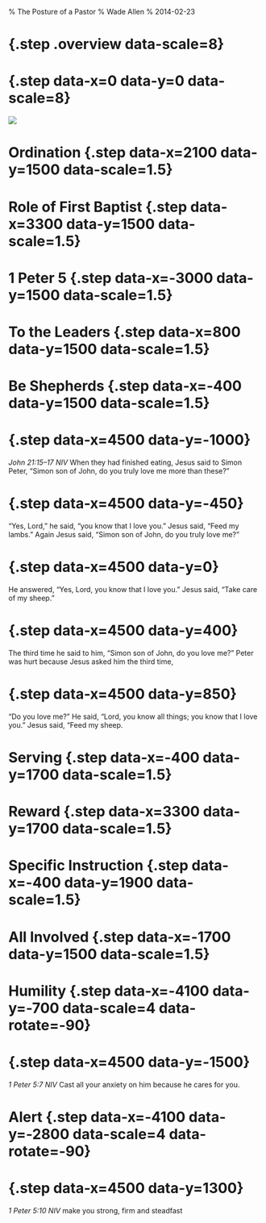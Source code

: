 % The Posture of a Pastor
% Wade Allen
% 2014-02-23  

# {.step .overview data-scale=8}

# {.step data-x=0 data-y=0 data-scale=8} 

![](images/posture_pastor.png)

# Ordination {.step data-x=2100 data-y=1500 data-scale=1.5}

# Role of First Baptist {.step data-x=3300 data-y=1500 data-scale=1.5}

# 1 Peter 5 {.step data-x=-3000 data-y=1500 data-scale=1.5}

# To the Leaders {.step data-x=800 data-y=1500 data-scale=1.5}

# Be Shepherds {.step data-x=-400 data-y=1500 data-scale=1.5}

# {.step data-x=4500 data-y=-1000}

*John 21:15–17 NIV* When they had finished eating, Jesus said to Simon Peter, “Simon son of John, do you truly love me more than these?” 

# {.step data-x=4500 data-y=-450}

“Yes, Lord,” he said, “you know that I love you.” Jesus said, “Feed my lambs.” Again Jesus said, “Simon son of John, do you truly love me?” 

# {.step data-x=4500 data-y=0}

He answered, “Yes, Lord, you know that I love you.” Jesus said, “Take care of my sheep.” 

# {.step data-x=4500 data-y=400}

The third time he said to him, “Simon son of John, do you love me?” Peter was hurt because Jesus asked him the third time, 

# {.step data-x=4500 data-y=850}

“Do you love me?” He said, “Lord, you know all things; you know that I love you.” Jesus said, “Feed my sheep. 

# Serving {.step data-x=-400 data-y=1700 data-scale=1.5}

# Reward {.step data-x=3300 data-y=1700 data-scale=1.5}

# Specific Instruction {.step data-x=-400 data-y=1900 data-scale=1.5}

# All Involved {.step data-x=-1700 data-y=1500 data-scale=1.5}

# Humility {.step data-x=-4100 data-y=-700 data-scale=4 data-rotate=-90}

# {.step data-x=4500 data-y=-1500}

*1 Peter 5:7 NIV* Cast all your anxiety on him because he cares for you. 

# Alert {.step data-x=-4100 data-y=-2800 data-scale=4 data-rotate=-90}

# {.step data-x=4500 data-y=1300}

*1 Peter 5:10 NIV* make you strong, firm and steadfast

